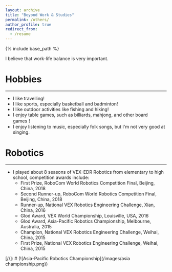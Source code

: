 ```yaml
---
layout: archive
title: "Beyond Work & Studies"
permalink: /others/
author_profile: true
redirect_from:
  - /resume
---
```


{% include base_path %}

I believe that work-life balance is very important.

Hobbies
======
---
* I like travelling!
* I like sports, especially basketball and badminton!
* I like outdoor activities like fishing and hiking!
* I enjoy table games, such as billiards, mahjong, and other board games！
* I enjoy listening to music, especially folk songs, but I'm not very good at singing.

Robotics
======
---
* I played about 8 seasons of VEX-EDR Robotics from elementary to high school, competition awards include:
  * First Prize, RoboCom World Robotics Competition Final, Beijing, China, 2018
  * Second Runner-up, RoboCom World Robotics Competition Final, Beijing, China, 2018
  * Runner-up, National VEX Robotics Engineering Challenge, Xian, China, 2016
  * Glod Award, VEX World Championship, Louisville, USA, 2016
  * Glod Award, Asia-Pacific Robotics Championship, Melbourne, Australia, 2015
  * Champion, National VEX Robotics Engineering Challenge, Weihai, China, 2015
  * First Prize, National VEX Robotics Engineering Challenge, Weihai, China, 2015

[//]: # (![Asia-Pacific Robotics Championship](/images/asia championship.png))

